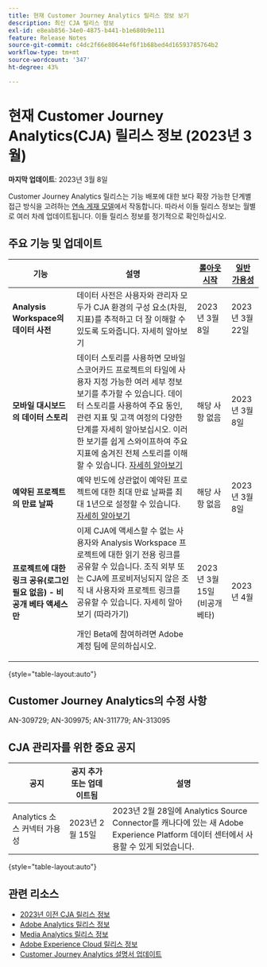 ```yaml
---
title: 현재 Customer Journey Analytics 릴리스 정보 보기
description: 최신 CJA 릴리스 정보
exl-id: e8eab856-34e0-4875-b441-b1e680b9e111
feature: Release Notes
source-git-commit: c4dc2f66e80644ef6f1b68bed4d16593785764b2
workflow-type: tm+mt
source-wordcount: '347'
ht-degree: 43%

---
```


# 현재 Customer Journey Analytics(CJA) 릴리스 정보 (2023년 3월)

**마지막 업데이트**: 2023년 3월 8일

Customer Journey Analytics 릴리스는 기능 배포에 대한 보다 확장 가능한 단계별 접근 방식을 고려하는 [연속 게재 모델](releases.md)에서 작동합니다. 따라서 이들 릴리스 정보는 월별로 여러 차례 업데이트됩니다. 이들 릴리스 정보를 정기적으로 확인하십시오.

## 주요 기능 및 업데이트

| 기능 | 설명 | [롤아웃 시작](/help/release-notes/releases.md) | [일반 가용성](/help/release-notes/releases.md) |
| ----------- | ---------- | ----- | --- |
| **Analysis Workspace의 데이터 사전** | 데이터 사전은 사용자와 관리자 모두가 CJA 환경의 구성 요소(차원, 지표)를 추적하고 더 잘 이해할 수 있도록 도와줍니다. 자세히 알아보기 | 2023년 3월 8일 | 2023년 3월 22일 |
| **모바일 대시보드의 데이터 스토리** | 데이터 스토리를 사용하면 모바일 스코어카드 프로젝트의 타일에 사용자 지정 가능한 여러 세부 정보 보기를 추가할 수 있습니다. 데이터 스토리를 사용하여 주요 동인, 관련 지표 및 고객 여정의 다양한 단계를 자세히 알아보십시오. 이러한 보기를 쉽게 스와이프하여 주요 지표에 숨겨진 전체 스토리를 이해할 수 있습니다. [자세히 알아보기](/help/mobile-app/create-scorecard.md#create-data-story) | 해당 사항 없음 | 2023년 3월 8일 |
| **예약된 프로젝트의 만료 날짜** | 예약 빈도에 상관없이 예약된 프로젝트에 대한 최대 만료 날짜를 최대 1년으로 설정할 수 있습니다. [자세히 알아보기](/help/analysis-workspace/curate-share/t-schedule-report.md) | 해당 사항 없음 | 2023년 3월 8일 |
| **프로젝트에 대한 링크 공유(로그인 필요 없음) - 비공개 베타 액세스만** | 이제 CJA에 액세스할 수 없는 사용자와 Analysis Workspace 프로젝트에 대한 읽기 전용 링크를 공유할 수 있습니다. 조직 외부 또는 CJA에 프로비저닝되지 않은 조직 내 사용자와 프로젝트 링크를 공유할 수 있습니다. 자세히 알아보기 (따라가기)<p>개인 Beta에 참여하려면 Adobe 계정 팀에 문의하십시오. | 2023년 3월 15일(비공개 베타) | 2023년 4월 |

{style="table-layout:auto"}

## Customer Journey Analytics의 수정 사항

AN-309729; AN-309975; AN-311779; AN-313095

## CJA 관리자를 위한 중요 공지

| 공지 | 공지 추가 또는 업데이트됨 | 설명 |
| --- | --- | --- |
| Analytics 소스 커넥터 가용성 | 2023년 2월 15일 | 2023년 2월 28일에 Analytics Source Connector를 캐나다에 있는 새 Adobe Experience Platform 데이터 센터에서 사용할 수 있게 되었습니다. |

{style="table-layout:auto"}

## 관련 리소스

* [2023년 이전 CJA 릴리스 정보](/help/release-notes/2023.md)
* [Adobe Analytics 릴리스 정보](https://experienceleague.adobe.com/docs/analytics/release-notes/latest.html?lang=ko-KR)
* [Media Analytics 릴리스 정보](https://experienceleague.adobe.com/docs/media-analytics/using/additional-resources/release-notes.html?lang=ko-KR)
* [Adobe Experience Cloud 릴리스 정보](https://experienceleague.adobe.com/docs/release-notes/experience-cloud/current.html?lang=ko-KR)
* [Customer Journey Analytics 설명서 업데이트](/help/release-notes/doc-changes.md)
